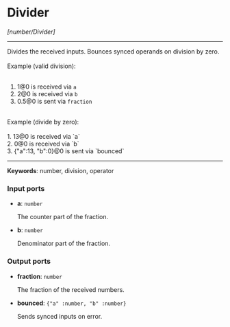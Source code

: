 # Divider

_[number/Divider]_

---

Divides the received inputs. Bounces synced operands on division by zero.<br>
<br>
Example (valid division):<br>
<br>
1. 1@0 is received via `a`<br>
2. 2@0 is received via `b`<br>
3. 0.5@0 is sent via `fraction`<br>
<br>
Example (divide by zero):<br>
<br>
1. 13@0 is received via `a`<br>
2. 0@0 is received via `b`<br>
3. {"a":13, "b":0}@0 is sent via `bounced`<br>

---

__Keywords__: number, division, operator

### Input ports

* __a__: ` number `

    The counter part of the fraction.<br>


* __b__: ` number `

    Denominator part of the fraction.<br>

### Output ports

* __fraction__: ` number `

    The fraction of the received numbers.<br>


* __bounced__: ` {"a" :number, "b" :number} `

    Sends synced inputs on error.<br>

